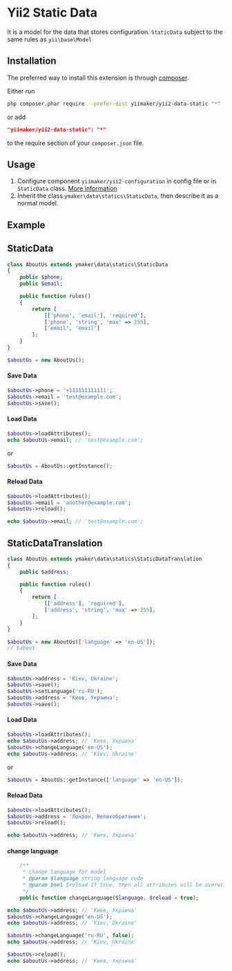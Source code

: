 Yii2 Static Data
================
It is a model for the data that stores configuration.
`StaticData` subject to the same rules as `yii\base\Model`

Installation
------------

The preferred way to install this extension is through [composer](http://getcomposer.org/download/).

Either run

```bash
php composer.phar require --prefer-dist yiimaker/yii2-data-static "*"
```

or add

``` json
"yiimaker/yii2-data-static": "*"
```

to the require section of your `composer.json` file.


Usage
-----
1. Configure component `yiimaker/yii2-configuration` in config file or in `StaticData` class. [More information](https://github.com/yiimaker/yii2-configuration#configuration)
2. Inherit the class `ymaker\data\statics\StaticData`, then describe it as a normal model.

Example
-------

StaticData
----------
```php
class AboutUs extends ymaker\data\statics\StaticData
{
    public $phone;
    public $email;

    public function rules()
    {
        return [
            [['phone', 'email'], 'required'],
            ['phone', 'string', 'max' => 255],
            ['email', 'email']
        ];
    }
}
```

```php
$aboutUs = new AboutUs();
```
#### Save Data

```php
$aboutUs->phone = '+111111111111';
$aboutUs->email = 'test@example.com';
$aboutUs->save();
```

#### Load Data

```php
$aboutUs->loadAttributes();
echo $aboutUs->email; // 'test@example.com';
```
or

```php
$aboutUs = AboutUs::getInstance();
```

#### Reload Data

```php
$aboutUs->loadAttributes();
$aboutUs->email = 'another@example.com';
$aboutUs->reload();

echo $aboutUs->email; // 'test@example.com';
```

StaticDataTranslation
---------------------
```php
class AboutUs extends ymaker\data\statics\StaticDataTranslation
{
    public $address;

    public function rules()
    {
        return [
            [['address'], 'required'],
            ['address', 'string', 'max' => 255],
        ];
    }
}
```

```php
$aboutUs = new AboutUs(['language' => 'en-US']);
// $about
```
#### Save Data

```php
$aboutUs->address = 'Kiev, Ukraine';
$aboutUs->save();
$aboutUs->setLanguage('ru-RU');
$aboutUs->address = 'Киев, Украина';
$aboutUs->save();
```

#### Load Data

```php
$aboutUs->loadAttributes();
echo $aboutUs->address; // 'Киев, Украина'
$aboutUs->changeLanguage('en-US');
echo $aboutUs->address; // 'Kiev, Ukraine'
```
or

```php
$aboutUs = AboutUs::getInstance(['language' => 'en-US']);
```

#### Reload Data

```php
$aboutUs->loadAttributes();
$aboutUs->address = 'Лондон, Великобритания';
$aboutUs->reload();

echo $aboutUs->address; // 'Киев, Украина'
```
#### change language

```php
    /**
     * change language for model
     * @param $language string language code
     * @param bool $reload If true, then all attributes will be overwritten
     */
    public function changeLanguage($language, $reload = true);
```

```php
echo $aboutUs->address; // 'Киев, Украина'
$aboutUs->changeLanguage('en-US');
echo $aboutUs->address; // 'Kiev, Ukraine'

$aboutUs->changeLanguage('ru-RU', false);
echo $aboutUs->address; // 'Kiev, Ukraine'

$aboutUs->reload();
echo $aboutUs->address; // 'Киев, Украина'
```
